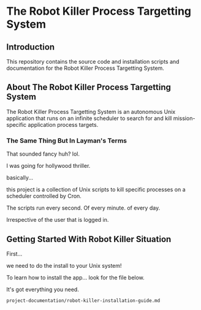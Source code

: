 # The Robot Killer Process Targetting System

## Introduction

This repository contains the source code and installation scripts and documentation for the Robot Killer Process Targetting System.

## About The Robot Killer Process Targetting System

The Robot Killer Process Targetting System is an autonomous Unix application that runs on an infinite scheduler to search for and kill mission-specific application process targets.

### The Same Thing But In Layman's Terms

That sounded fancy huh? lol.

I was going for hollywood thriller.

basically...

this project is a collection of Unix scripts to kill specific processes on a scheduler controlled by Cron.

The scripts run every second. Of every minute. of every day.

Irrespective of the user that is logged in.

## Getting Started With Robot Killer Situation

First... 

we need to do the install to your Unix system!

To learn how to install the app... look for the file below.

It's got everything you need.

``` 
project-documentation/robot-killer-installation-guide.md
```


